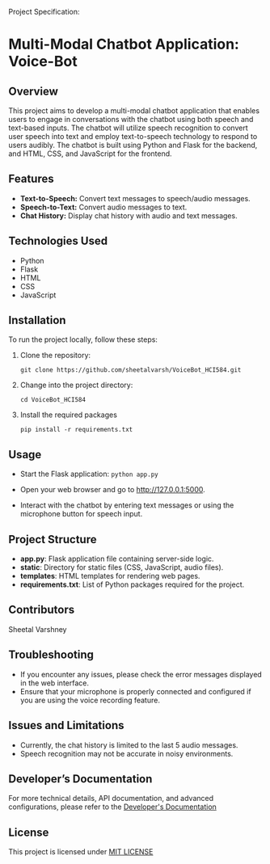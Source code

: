 
Project Specification: 
# Multi-Modal Chatbot Application: Voice-Bot

## Overview
This project aims to develop a multi-modal chatbot application that enables users to engage in conversations with the chatbot using both speech and text-based inputs. The chatbot will utilize speech recognition to convert user speech into text and employ text-to-speech technology to respond to users audibly. The chatbot is built using Python and Flask for the backend, and HTML, CSS, and JavaScript for the frontend.

## Features

- **Text-to-Speech:** Convert text messages to speech/audio messages.
- **Speech-to-Text:** Convert audio messages to text.
- **Chat History:** Display chat history with audio and text messages.

## Technologies Used

- Python
- Flask
- HTML
- CSS
- JavaScript

## Installation

To run the project locally, follow these steps:
1.	Clone the repository:

    ``` git clone https://github.com/sheetalvarsh/VoiceBot_HCI584.git ```

2.	Change into the project directory:

    ``` cd VoiceBot_HCI584 ```

3.	Install the required packages

    ``` pip install -r requirements.txt ```

##  Usage

*	Start the Flask application:
    ``` python app.py ```

*	Open your web browser and go to http://127.0.0.1:5000.

*	Interact with the chatbot by entering text messages or using the microphone button for speech input.

## Project Structure
*   **app.py**: Flask application file containing server-side logic.
*   **static**: Directory for static files (CSS, JavaScript, audio files).
*   **templates**: HTML templates for rendering web pages.
*   **requirements.txt**: List of Python packages required for the project.

## Contributors
Sheetal Varshney

## Troubleshooting
*	If you encounter any issues, please check the error messages displayed in the web interface.
*	Ensure that your microphone is properly connected and configured if you are using the voice recording feature.

## Issues and Limitations
*	Currently, the chat history is limited to the last 5 audio messages.
*	Speech recognition may not be accurate in noisy environments.

## Developer’s Documentation
For more technical details, API documentation, and advanced configurations, please refer to the [Developer's Documentation](./docs/developers_documentation.md)

## License
This project is licensed under [MIT LICENSE](./LICENSE)
